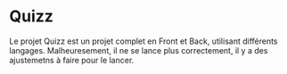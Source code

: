 # Quizz
Le projet Quizz est un projet complet en Front et Back, utilisant différents langages.
Malheuresement, il ne se lance plus correctement, il y a des ajustemetns à faire pour le lancer.
